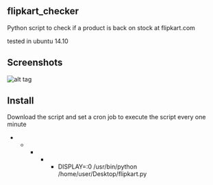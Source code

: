 flipkart_checker
---------------

Python script to check if a product is back on stock at flipkart.com

tested in ubuntu 14.10

Screenshots
-----------
![alt tag](http://i.imgur.com/fWe6TN7.jpg)

Install 
-------

Download the script and set a cron job to execute the script every one minute 

* * * * * DISPLAY=:0 /usr/bin/python /home/user/Desktop/flipkart.py 


